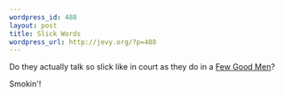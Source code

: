 ```yaml
--- 
wordpress_id: 488
layout: post
title: Slick Words
wordpress_url: http://jevy.org/?p=488
---
```

Do they actually talk so slick like in court as they do in a <a href="http://www.imdb.com/title/tt0104257/">Few Good Men</a>?

Smokin'!
